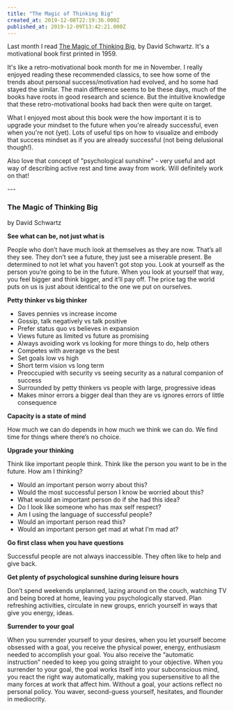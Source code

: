 ```yaml
---
title: "The Magic of Thinking Big"
created_at: 2019-12-08T22:19:36.000Z
published_at: 2019-12-09T13:42:21.000Z
---
```

Last month I read [The Magic of Thinking Big](https://www.amazon.com/Magic-Thinking-Big-David-Schwartz/dp/0671646788), by David Schwartz. It's a motivational book first printed in 1959. 

  

It's like a retro-motivational book month for me in November. I really enjoyed reading these recommended classics, to see how some of the trends about personal success/motivation had evolved, and ho some had stayed the similar. The main difference seems to be these days, much of the books have roots in good research and science. But the intuitive knowledge that these retro-motivational books had back then were quite on target.

  

What I enjoyed most about this book were the how important it is to upgrade your mindset to the future when you're already successful, even when you're not (yet). Lots of useful tips on how to visualize and embody that success mindset as if you are already successful (not being delusional though!).

  

Also love that concept of "psychological sunshine" - very useful and apt way of describing active rest and time away from work. Will definitely work on that!  

  

\---

  

### **The Magic of Thinking Big**

by David Schwartz

  

**See what can be, not just what is**

People who don’t have much look at themselves as they are now. That’s all they see. They don’t see a future, they just see a miserable present. Be determined to not let what you haven’t got stop you. Look at yourself as the person you’re going to be in the future. When you look at yourself that way, you feel bigger and think bigger, and it’ll pay off. The price tag the world puts on us is just about identical to the one we put on ourselves. 

  

**Petty thinker vs big thinker** 

*   Saves pennies vs increase income
*   Gossip, talk negatively vs talk positive
*   Prefer status quo vs believes in expansion 
*   Views future as limited vs future as promising 
*   Always avoiding work vs looking for more things to do, help others
*   Competes with average vs the best
*   Set goals low vs high
*   Short term vision vs long term
*   Preoccupied with security vs seeing security as a natural companion of success
*   Surrounded by petty thinkers vs people with large, progressive ideas
*   Makes minor errors a bigger deal than they are vs ignores errors of little consequence 

  

**Capacity is a state of mind**

How much we can do depends in how much we think we can do. We find time for things where there’s no choice.

  

**Upgrade your thinking**

Think like important people think. Think like the person you want to be in the future. How am I thinking?

*   Would an important person worry about this?
*   Would the most successful person I know be worried about this?
*   What would an important person do if she had this idea?
*   Do I look like someone who has max self respect?
*   Am I using the language of successful people?
*   Would an important person read this?
*   Would an important person get mad at what I’m mad at?

  

**Go first class when you have questions** 

Successful people are not always inaccessible. They often like to help and give back. 

  

**Get plenty of psychological sunshine during leisure hours**

Don’t spend weekends unplanned, lazing around on the couch, watching TV and being bored at home, leaving you psychologically starved. Plan refreshing activities, circulate in new groups, enrich yourself in ways that give you energy, ideas.

  

**Surrender to your goal**

When you surrender yourself to your desires, when you let yourself become obsessed with a goal, you receive the physical power, energy, enthusiasm needed to accomplish your goal. You also receive the “automatic instruction” needed to keep you going straight to your objective. When you surrender to your goal, the goal works itself into your subconscious mind, you react the right way automatically, making you supersensitive to all the many forces at work that affect him. Without a goal, your actions reflect no personal policy. You waver, second-guess yourself, hesitates, and flounder in mediocrity.
